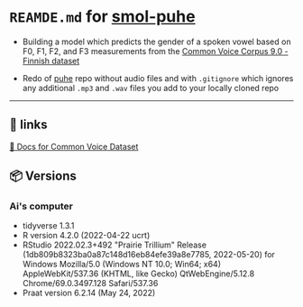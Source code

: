 # `REAMDE.md` for [smol-puhe](https://github.com/Ai-Yukino/smol-puhe)

- Building a model which predicts the gender of a spoken vowel based on F0, F1, F2, and F3 measurements from the [Common Voice Corpus 9.0 - Finnish dataset](https://commonvoice.mozilla.org/en/datasets)

- Redo of [puhe](https://github.com/Ai-Yukino/puhe) repo without audio files and with `.gitignore` which ignores any additional `.mp3` and `.wav` files you add to your locally cloned repo

---

## 🔗 links

[📝 Docs for Common Voice Dataset](https://github.com/common-voice/cv-dataset#readme)

## 📦 Versions

### Ai's computer

- tidyverse 1.3.1
- R version 4.2.0 (2022-04-22 ucrt)
- RStudio 2022.02.3+492 "Prairie Trillium" Release (1db809b8323ba0a87c148d16eb84efe39a8e7785, 2022-05-20) for Windows
  Mozilla/5.0 (Windows NT 10.0; Win64; x64) AppleWebKit/537.36 (KHTML, like Gecko) QtWebEngine/5.12.8 Chrome/69.0.3497.128 Safari/537.36
- Praat version 6.2.14 (May 24, 2022)
